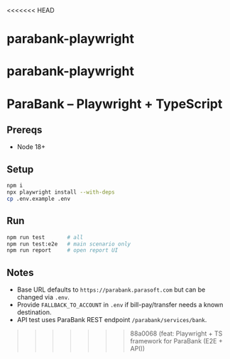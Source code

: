 <<<<<<< HEAD
# parabank-playwright
parabank-playwright
=======
# ParaBank – Playwright + TypeScript

## Prereqs
- Node 18+

## Setup
```bash
npm i
npx playwright install --with-deps
cp .env.example .env
```

## Run
```bash
npm run test       # all
npm run test:e2e   # main scenario only
npm run report     # open report UI
```

## Notes
- Base URL defaults to `https://parabank.parasoft.com` but can be changed via `.env`.
- Provide `FALLBACK_TO_ACCOUNT` in `.env` if bill-pay/transfer needs a known destination.
- API test uses ParaBank REST endpoint `/parabank/services/bank`.
>>>>>>> 88a0068 (feat: Playwright + TS framework for ParaBank (E2E + API))

